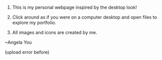 

1. This is my personal webpage inspired by the desktop look! 

2. Click around as if you were on a computer desktop and open files to explore my portfolio.

3. All images and icons are created by me.

~Angela You

(upload error before)
